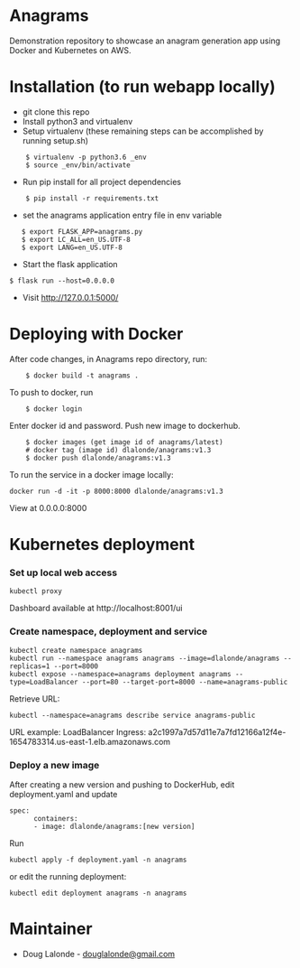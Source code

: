 # Anagrams
Demonstration repository to showcase an anagram generation app using Docker and Kubernetes on AWS.

# Installation (to run webapp locally)
- git clone this repo
- Install python3 and virtualenv
- Setup virtualenv (these remaining steps can be accomplished by running setup.sh)
```shell
    $ virtualenv -p python3.6 _env
    $ source _env/bin/activate
```
- Run pip install for all project dependencies
```shell
    $ pip install -r requirements.txt
```

- set the anagrams application entry file in env variable
```shell
   $ export FLASK_APP=anagrams.py
   $ export LC_ALL=en_US.UTF-8
   $ export LANG=en_US.UTF-8
```
- Start the flask application
```
$ flask run --host=0.0.0.0
```

- Visit http://127.0.0.1:5000/

# Deploying with Docker 

After code changes, in Anagrams repo directory, run:
```shell
    $ docker build -t anagrams .
```
To push to docker, run
```shell
    $ docker login
```
Enter docker id and password.
Push new image to dockerhub.
```shell
    $ docker images (get image id of anagrams/latest)
    # docker tag (image id) dlalonde/anagrams:v1.3
    $ docker push dlalonde/anagrams:v1.3
```
To run the service in a docker image locally:
```shell
docker run -d -it -p 8000:8000 dlalonde/anagrams:v1.3
```
View at 0.0.0.0:8000

# Kubernetes deployment
### Set up local web access
```
kubectl proxy
```
Dashboard available at http://localhost:8001/ui
### Create namespace, deployment and service
```
kubectl create namespace anagrams
kubectl run --namespace anagrams anagrams --image=dlalonde/anagrams --replicas=1 --port=8000
kubectl expose --namespace=anagrams deployment anagrams --type=LoadBalancer --port=80 --target-port=8000 --name=anagrams-public
```
Retrieve URL:
```
kubectl --namespace=anagrams describe service anagrams-public
```
URL example: LoadBalancer Ingress:     a2c1997a7d57d11e7a7fd12166a12f4e-1654783314.us-east-1.elb.amazonaws.com
### Deploy a new image
After creating a new version and pushing to DockerHub, 
edit deployment.yaml and update
```
spec:
      containers:
      - image: dlalonde/anagrams:[new version]
```
Run
```shell
kubectl apply -f deployment.yaml -n anagrams
```
or edit the running deployment:
```shell
kubectl edit deployment anagrams -n anagrams
```

# Maintainer
- Doug Lalonde - <douglalonde@gmail.com>
